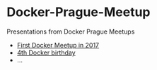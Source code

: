 # Docker-Prague-Meetup
Presentations from Docker Prague Meetups
- [First Docker Meetup in 2017](27_01_17/27-01-17.md)
- [4th Docker birthday](15_03_17/15-03-17.md)
- ... 
